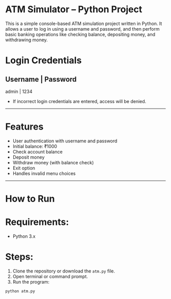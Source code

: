 # ATM Simulator – Python Project
This is a simple console-based ATM simulation project written in Python. It allows a user to log in using a username and password, and then perform basic banking operations like checking balance, depositing money, and withdrawing money.

# Login Credentials

 Username | Password 
 --------------------
admin    | 1234     

- If incorrect login credentials are entered, access will be denied.

---

# Features

- User authentication with username and password
- Initial balance: ₹1000
- Check account balance
- Deposit money
- Withdraw money (with balance check)
- Exit option
- Handles invalid menu choices

---

# How to Run

# Requirements:
- Python 3.x

# Steps:
1. Clone the repository or download the `atm.py` file.
2. Open terminal or command prompt.
3. Run the program:
```bash
python atm.py
